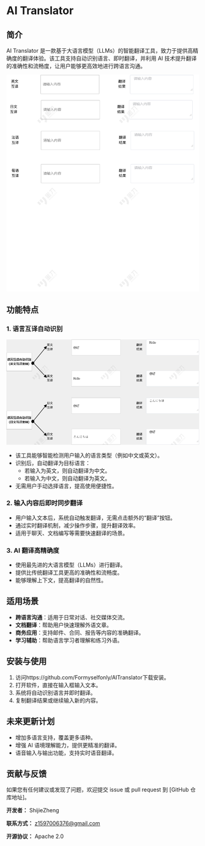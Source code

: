 # AI Translator

## 简介

AI Translator 是一款基于大语言模型（LLMs）的智能翻译工具，致力于提供高精确度的翻译体验。该工具支持自动识别语言、即时翻译，并利用 AI 技术提升翻译的准确性和流畅度，让用户能够更高效地进行跨语言沟通。

![](/img/产品原型.png)

## 功能特点

### 1. 语言互译自动识别

![](/img/功能描述图.png)

- 该工具能够智能检测用户输入的语言类型（例如中文或英文）。
- 识别后，自动翻译为目标语言：
  - 若输入为英文，则自动翻译为中文。
  - 若输入为中文，则自动翻译为英文。
- 无需用户手动选择语言，提高使用便捷性。

### 2. 输入内容后即时同步翻译

- 用户输入文本后，系统自动触发翻译，无需点击额外的“翻译”按钮。
- 通过实时翻译机制，减少操作步骤，提升翻译效率。
- 适用于聊天、文档编写等需要快速翻译的场景。

### 3. AI 翻译高精确度

- 使用最先进的大语言模型（LLMs）进行翻译。
- 提供比传统翻译工具更高的准确性和流畅度。
- 能够理解上下文，提高翻译的自然性。

## 适用场景

- **跨语言沟通**：适用于日常对话、社交媒体交流。
- **文档翻译**：帮助用户快速理解外语文章。
- **商务应用**：支持邮件、合同、报告等内容的准确翻译。
- **学习辅助**：帮助语言学习者理解和练习外语。

## 安装与使用



1. 访问https://github.com/Formyselfonly/AITranslator下载安装。
2. 打开软件，直接在输入框输入文本。
3. 系统将自动识别语言并即时翻译。
4. 复制翻译结果或继续输入新的内容。

## 未来更新计划

- 增加多语言支持，覆盖更多语种。
- 增强 AI 语境理解能力，提供更精准的翻译。
- 语音输入与输出功能，支持实时语音翻译。

## 贡献与反馈

如果您有任何建议或发现了问题，欢迎提交 issue 或 pull request 到 [GitHub 仓库地址]。

**开发者：** ShijieZheng

**联系方式：** z1597006376@gmail.com

**开源协议：** Apache 2.0